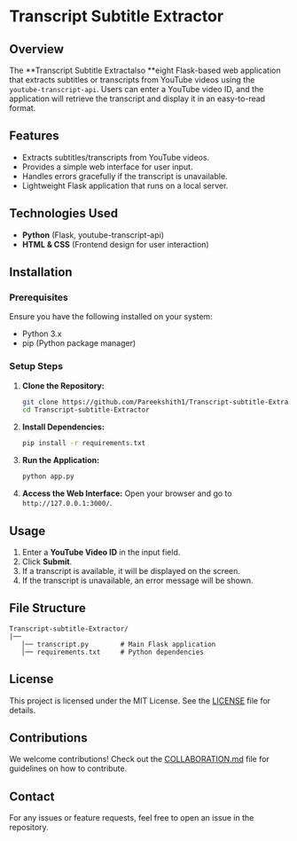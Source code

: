# Transcript Subtitle Extractor

## Overview

The **Transcript Subtitle Extractalso **eight Flask-based web application that extracts subtitles or transcripts from YouTube videos using the `youtube-transcript-api`. Users can enter a YouTube video ID, and the application will retrieve the transcript and display it in an easy-to-read format.

## Features

- Extracts subtitles/transcripts from YouTube videos.
- Provides a simple web interface for user input.
- Handles errors gracefully if the transcript is unavailable.
- Lightweight Flask application that runs on a local server.

## Technologies Used

- **Python** (Flask, youtube-transcript-api)
- **HTML & CSS** (Frontend design for user interaction)

## Installation

### Prerequisites

Ensure you have the following installed on your system:

- Python 3.x
- pip (Python package manager)

### Setup Steps

1. **Clone the Repository:**
   ```sh
   git clone https://github.com/Pareekshith1/Transcript-subtitle-Extractor.git
   cd Transcript-subtitle-Extractor
   ```
2. **Install Dependencies:**
   ```sh
   pip install -r requirements.txt
   ```
3. **Run the Application:**
   ```sh
   python app.py
   ```
4. **Access the Web Interface:**
   Open your browser and go to `http://127.0.0.1:3000/`.

## Usage

1. Enter a **YouTube Video ID** in the input field.
2. Click **Submit**.
3. If a transcript is available, it will be displayed on the screen.
4. If the transcript is unavailable, an error message will be shown.

## File Structure

```
Transcript-subtitle-Extractor/
|── 
   │── transcript.py        # Main Flask application
   │── requirements.txt     # Python dependencies
```

## License

This project is licensed under the MIT License. See the [LICENSE](LICENSE) file for details.

## Contributions

We welcome contributions! Check out the [COLLABORATION.md](COLLABORATION.md) file for guidelines on how to contribute.

## Contact

For any issues or feature requests, feel free to open an issue in the repository.

